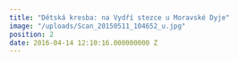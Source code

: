 ```yaml
---
title: "Dětská kresba: na Vydří stezce u Moravské Dyje"
image: "/uploads/Scan_20150511_104652_u.jpg"
position: 2
date: 2016-04-14 12:10:16.000000000 Z
---
```

